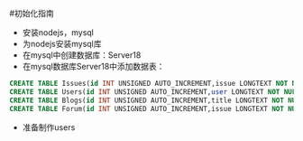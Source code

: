 #初始化指南
+ 安装nodejs，mysql
+ 为nodejs安装mysql库
+ 在mysql中创建数据库：Server18
+ 在mysql数据库Server18中添加数据表：
```SQL
CREATE TABLE Issues(id INT UNSIGNED AUTO_INCREMENT,issue LONGTEXT NOT NULL,userid INT UNSIGNED,PRIMARY KEY (id))ENGINE=InnoDB DEFAULT CHARSET=utf8;
CREATE TABLE Users(id INT UNSIGNED AUTO_INCREMENT,user LONGTEXT NOT NULL,pswd LONGTEXT NOT NULL,PRIMARY KEY (id))ENGINE=InnoDB DEFAULT CHARSET=utf8;
CREATE TABLE Blogs(id INT UNSIGNED AUTO_INCREMENT,title LONGTEXT NOT NULL,blog LONGTEXT NOT NULL,userid INT UNSIGNED,PRIMARY KEY (id))ENGINE=InnoDB DEFAULT CHARSET=utf8;
CREATE TABLE Forum(id INT UNSIGNED AUTO_INCREMENT,issue LONGTEXT NOT NULL,userid INT UNSIGNED,fa INT UNSIGNED,PRIMARY KEY (id))ENGINE=InnoDB DEFAULT CHARSET=utf8;
```
+ 准备制作users